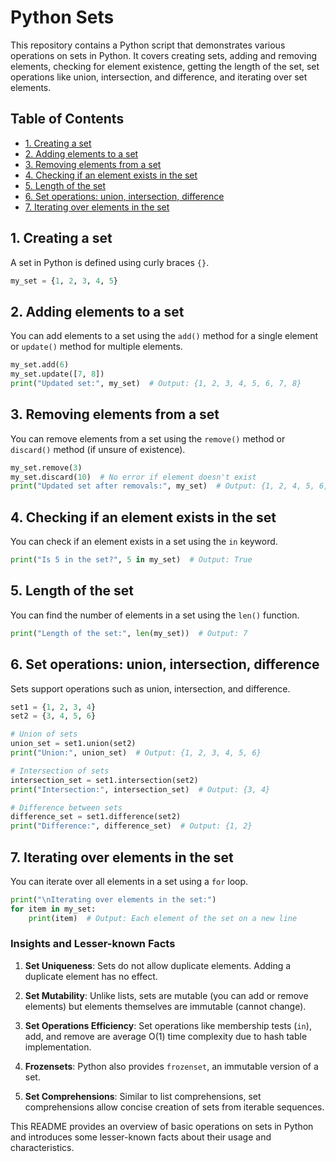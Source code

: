# Python Sets

This repository contains a Python script that demonstrates various operations on sets in Python. It covers creating sets, adding and removing elements, checking for element existence, getting the length of the set, set operations like union, intersection, and difference, and iterating over set elements.

## Table of Contents

- [1. Creating a set](#1-creating-a-set)
- [2. Adding elements to a set](#2-adding-elements-to-a-set)
- [3. Removing elements from a set](#3-removing-elements-from-a-set)
- [4. Checking if an element exists in the set](#4-checking-if-an-element-exists-in-the-set)
- [5. Length of the set](#5-length-of-the-set)
- [6. Set operations: union, intersection, difference](#6-set-operations-union-intersection-difference)
- [7. Iterating over elements in the set](#7-iterating-over-elements-in-the-set)

## 1. Creating a set

A set in Python is defined using curly braces `{}`.

```python
my_set = {1, 2, 3, 4, 5}
```

## 2. Adding elements to a set

You can add elements to a set using the `add()` method for a single element or `update()` method for multiple elements.

```python
my_set.add(6)
my_set.update([7, 8])
print("Updated set:", my_set)  # Output: {1, 2, 3, 4, 5, 6, 7, 8}
```

## 3. Removing elements from a set

You can remove elements from a set using the `remove()` method or `discard()` method (if unsure of existence).

```python
my_set.remove(3)
my_set.discard(10)  # No error if element doesn't exist
print("Updated set after removals:", my_set)  # Output: {1, 2, 4, 5, 6, 7, 8}
```

## 4. Checking if an element exists in the set

You can check if an element exists in a set using the `in` keyword.

```python
print("Is 5 in the set?", 5 in my_set)  # Output: True
```

## 5. Length of the set

You can find the number of elements in a set using the `len()` function.

```python
print("Length of the set:", len(my_set))  # Output: 7
```

## 6. Set operations: union, intersection, difference

Sets support operations such as union, intersection, and difference.

```python
set1 = {1, 2, 3, 4}
set2 = {3, 4, 5, 6}

# Union of sets
union_set = set1.union(set2)
print("Union:", union_set)  # Output: {1, 2, 3, 4, 5, 6}

# Intersection of sets
intersection_set = set1.intersection(set2)
print("Intersection:", intersection_set)  # Output: {3, 4}

# Difference between sets
difference_set = set1.difference(set2)
print("Difference:", difference_set)  # Output: {1, 2}
```

## 7. Iterating over elements in the set

You can iterate over all elements in a set using a `for` loop.

```python
print("\nIterating over elements in the set:")
for item in my_set:
    print(item)  # Output: Each element of the set on a new line
```

### Insights and Lesser-known Facts

1. **Set Uniqueness**: Sets do not allow duplicate elements. Adding a duplicate element has no effect.

2. **Set Mutability**: Unlike lists, sets are mutable (you can add or remove elements) but elements themselves are immutable (cannot change).

3. **Set Operations Efficiency**: Set operations like membership tests (`in`), add, and remove are average O(1) time complexity due to hash table implementation.

4. **Frozensets**: Python also provides `frozenset`, an immutable version of a set.

5. **Set Comprehensions**: Similar to list comprehensions, set comprehensions allow concise creation of sets from iterable sequences.

This README provides an overview of basic operations on sets in Python and introduces some lesser-known facts about their usage and characteristics.
